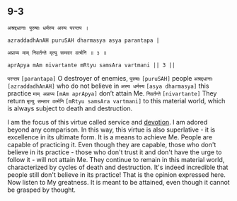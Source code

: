 ## <a name='_3'></a>9-3


```shloka-sa
अश्रद्दधानाः पुरुषाः धर्मस्य अस्य परन्तप ।
```
```shloka-sa-hk
azraddadhAnAH puruSAH dharmasya asya parantapa |
```
```shloka-sa
अप्राप्य माम् निवर्तन्ते मृत्यु सम्सार वर्त्मनि ॥ ३ ॥
```
```shloka-sa-hk
aprApya mAm nivartante mRtyu samsAra vartmani || 3 ||
```

`परन्तप` `[parantapa]` O destroyer of enemies, `पुरुषाः` `[puruSAH]` people `अश्रद्दधानाः` `[azraddadhAnAH]` who do not believe in `अस्य धर्मस्य` `[asya dharmasya]` this practice `माम् अप्राप्य` `[mAm aprApya]` don’t attain Me. `निवर्तन्ते` `[nivartante]` They return `मृत्यु सम्सार वर्त्मनि` `[mRtyu samsAra vartmani]` to this material world, which is always subject to death and destruction.

I am the focus of this virtue called service and [devotion](bhakti_a_defn). I am adored beyond any comparison. In this way, this virtue is also superlative - it is excellence in its ultimate form. It is a means to achieve Me. People are capable of practicing it. 
Even though they are capable, those who don't believe in its practice - those who don't trust it and don't have the urge to follow it - will not attain Me. They continue to remain in this material world, characterized by cycles of death and destruction. 
It's indeed incredible that people still don't believe in its practice! That is the opinion expressed here. 
Now listen to My greatness. It is meant to be attained, even though it cannot be grasped by thought.

